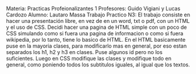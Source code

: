 Materia: Practicas Profeionalizantes 1
Profesores: Guido Vigiani y Lucas Cardozo
Alumno: Lautaro Massa
Trabajo Practico N3:
El trabajo consiste en hacer una presentación libre, en vez de en un word, txt o pdf, con un HTML y el uso de CSS.
Decidi hacer una pagina de HTML simple con un poco de CSS simulando como si fuera una pagina de informacion o como si fuera wikipedia, por lo tanto, tiene lo basico de HTML.
En el HTML basicamente puse en la mayoria clases, para modificarlo mas en general, por eso estan separados los h1, h2 y h3 en clases. Puse algunos id pero no los suficientes.
Luego en CSS modifique las clases y modifique todo en general, como poniendo todos los subtitulos iguales, al igual que los textos.

